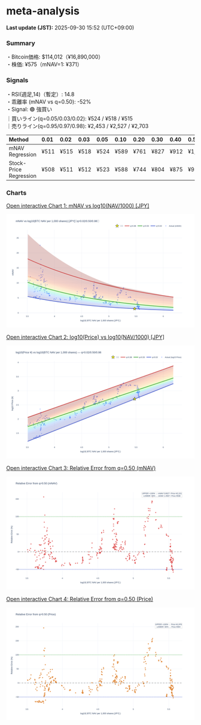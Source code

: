 # meta-analysis


<!--REPORT:START-->
**Last update (JST):** 2025-09-30 15:52 (UTC+09:00)

### Summary
・Bitcoin価格: $114,012（¥16,890,000）  
・株価: ¥575（mNAV=1: ¥371）

### Signals
・RSI(週足,14)（暫定）: 14.8  
・乖離率 (mNAV vs q=0.50): -52%  
・Signal: 🟣 強買い  
｜買いライン(q=0.05/0.03/0.02): ¥524 / ¥518 / ¥515  
｜売りライン(q=0.95/0.97/0.98): ¥2,453 / ¥2,527 / ¥2,703

| Method                 | 0.01   | 0.02   | 0.03   | 0.05   | 0.10   | 0.20   | 0.30   | 0.40   | 0.50   | 0.60   | 0.70   | 0.80   | 0.90   | 0.95   | 0.97   | 0.98   | 0.99   |
|:-----------------------|:-------|:-------|:-------|:-------|:-------|:-------|:-------|:-------|:-------|:-------|:-------|:-------|:-------|:-------|:-------|:-------|:-------|
| mNAV Regression        | ¥511   | ¥515   | ¥518   | ¥524   | ¥589   | ¥761   | ¥827   | ¥912   | ¥1,075 | ¥1,236 | ¥1,350 | ¥1,704 | ¥2,216 | ¥2,453 | ¥2,527 | ¥2,703 | ¥2,685 |
| Stock-Price Regression | ¥508   | ¥511   | ¥512   | ¥523   | ¥588   | ¥744   | ¥804   | ¥875   | ¥988   | ¥1,093 | ¥1,253 | ¥1,622 | ¥2,028 | ¥2,286 | ¥2,277 | ¥2,482 | ¥2,498 |

### Charts
[Open interactive Chart 1: mNAV vs log10(NAV/1000) [JPY]](https://tkzm240.github.io/meta-analysis/fig1.html)

![fig1](assets/fig1.png)

[Open interactive Chart 2: log10(Price) vs log10(NAV/1000) [JPY]](https://tkzm240.github.io/meta-analysis/fig2.html)

![fig2](assets/fig2.png)

[Open interactive Chart 3: Relative Error from q=0.50 (mNAV)](https://tkzm240.github.io/meta-analysis/fig3.html)

![fig3](assets/fig3.png)

[Open interactive Chart 4: Relative Error from q=0.50 (Price)](https://tkzm240.github.io/meta-analysis/fig4.html)

![fig4](assets/fig4.png)
<!--REPORT:END-->
